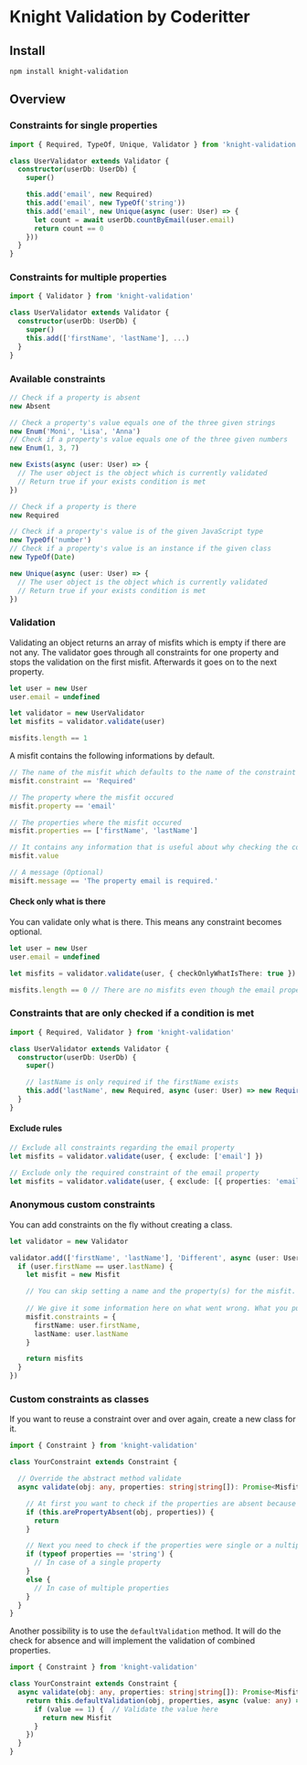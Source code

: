 # Knight Validation by Coderitter

## Install

`npm install knight-validation`

## Overview

### Constraints for single properties

```typescript
import { Required, TypeOf, Unique, Validator } from 'knight-validation'

class UserValidator extends Validator {
  constructor(userDb: UserDb) {
    super()

    this.add('email', new Required)
    this.add('email', new TypeOf('string'))
    this.add('email', new Unique(async (user: User) => {
      let count = await userDb.countByEmail(user.email)
      return count == 0
    }))
  }
}
```

### Constraints for multiple properties

```typescript
import { Validator } from 'knight-validation'

class UserValidator extends Validator {
  constructor(userDb: UserDb) {
    super()
    this.add(['firstName', 'lastName'], ...)
  }
}
```

### Available constraints

```typescript
// Check if a property is absent
new Absent

// Check a property's value equals one of the three given strings
new Enum('Moni', 'Lisa', 'Anna')
// Check if a property's value equals one of the three given numbers
new Enum(1, 3, 7)

new Exists(async (user: User) => {
  // The user object is the object which is currently validated
  // Return true if your exists condition is met
})

// Check if a property is there
new Required

// Check if a property's value is of the given JavaScript type
new TypeOf('number')
// Check if a property's value is an instance if the given class
new TypeOf(Date)

new Unique(async (user: User) => {
  // The user object is the object which is currently validated
  // Return true if your exists condition is met
})
```

### Validation

Validating an object returns an array of misfits which is empty if there are not any. The validator goes through all constraints for one property and stops the validation on the first misfit. Afterwards it goes on to the next property.

```typescript
let user = new User
user.email = undefined

let validator = new UserValidator
let misfits = validator.validate(user)

misfits.length == 1
```

A misfit contains the following informations by default.

```typescript
// The name of the misfit which defaults to the name of the constraint which was not met
misfit.constraint == 'Required'

// The property where the misfit occured
misfit.property == 'email'

// The properties where the misfit occured
misfit.properties == ['firstName', 'lastName']

// It contains any information that is useful about why checking the constraint resulted in a misfit (Optional)
misfit.value

// A message (Optional)
misift.message == 'The property email is required.'
```

#### Check only what is there

You can validate only what is there. This means any constraint becomes optional.

```typescript
let user = new User
user.email = undefined

let misfits = validator.validate(user, { checkOnlyWhatIsThere: true })

misfits.length == 0 // There are no misfits even though the email property is required
```

### Constraints that are only checked if a condition is met

```typescript
import { Required, Validator } from 'knight-validation'

class UserValidator extends Validator {
  constructor(userDb: UserDb) {
    super()

    // lastName is only required if the firstName exists
    this.add('lastName', new Required, async (user: User) => new Required().validateValue(user.firstName))
  }
}
```

#### Exclude rules

```typescript
// Exclude all constraints regarding the email property
let misfits = validator.validate(user, { exclude: ['email'] })

// Exclude only the required constraint of the email property
let misfits = validator.validate(user, { exclude: [{ properties: 'email', constraint: 'Required' }] })
```

### Anonymous custom constraints

You can add constraints on the fly without creating a class.

```typescript
let validator = new Validator

validator.add(['firstName', 'lastName'], 'Different', async (user: User) => {
  if (user.firstName == user.lastName) {
    let misfit = new Misfit

    // You can skip setting a name and the property(s) for the misfit. These will be set automatically.
    
    // We give it some information here on what went wrong. What you put in here depends on your needs.
    misfit.constraints = {
      firstName: user.firstName,
      lastName: user.lastName
    }

    return misfits
  }
})
```

### Custom constraints as classes

If you want to reuse a constraint over and over again, create a new class for it.

```typescript
import { Constraint } from 'knight-validation'

class YourConstraint extends Constraint {

  // Override the abstract method validate
  async validate(obj: any, properties: string|string[]): Promise<Misfit|undefined> {

    // At first you want to check if the properties are absent because in case of absense you do not want to validate because a property may be optional.
    if (this.arePropertyAbsent(obj, properties)) {
      return
    }

    // Next you need to check if the properties were single or a nultiple ones. Maybe you just implement on of the two possibilities.
    if (typeof properties == 'string') {
      // In case of a single property
    }
    else {
      // In case of multiple properties
    }
  }
}
```

Another possibility is to use the `defaultValidation` method. It will do the check for absence and will implement the validation of combined properties.

```typescript
import { Constraint } from 'knight-validation'

class YourConstraint extends Constraint {
  async validate(obj: any, properties: string|string[]): Promise<Misfit|undefined> {
    return this.defaultValidation(obj, properties, async (value: any) => {
      if (value == 1) {  // Validate the value here
        return new Misfit
      }
    })
  }
}
```
